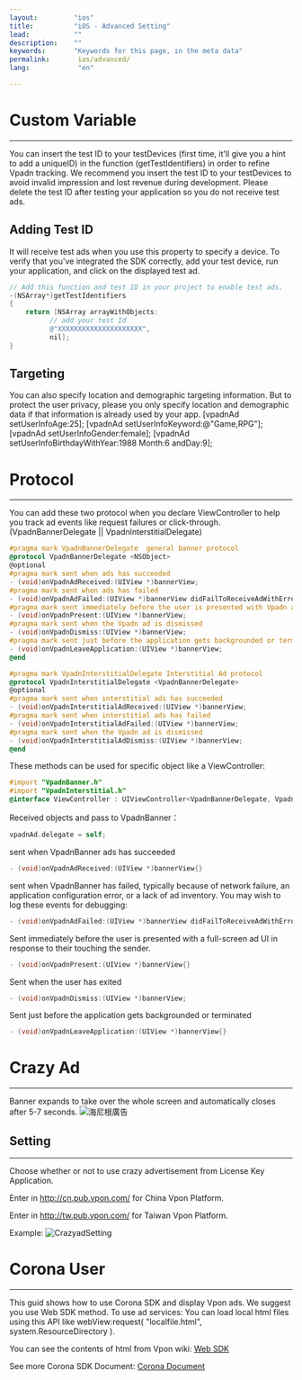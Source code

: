 ```yaml
---
layout:         "ios"
title:          "iOS - Advanced Setting"
lead:           ""
description:    ""
keywords:       "Keywords for this page, in the meta data"
permalink:       ios/advanced/
lang:            "en"

---
```

# Custom Variable
---
You can insert the test ID to your testDevices (first time, it'll give you a hint to add a uniqueID) in the function (getTestIdentifiers) in order to refine Vpadn tracking. We recommend you insert the test ID to your testDevices to avoid invalid impression and lost revenue during development. Please delete the test ID after testing your application so you do not receive test ads.

## Adding Test ID
It will receive test ads when you use this property to specify a device. To verify that you've integrated the SDK correctly, add your test device, run your application, and click on the displayed test ad.

```objective-c
// Add this function and test ID in your project to enable test ads.
-(NSArray*)getTestIdentifiers
{
    return [NSArray arrayWithObjects:
          // add your test Id
          @"XXXXXXXXXXXXXXXXXXXXX",
          nil];
}
```
## Targeting
You can also specify location and demographic targeting information. But to protect the user privacy, please you only specify location and demographic data if that information is already used by your app.
   [vpadnAd setUserInfoAge:25];
   [vpadnAd setUserInfoKeyword:@"Game,RPG"];
   [vpadnAd setUserInfoGender:female];
   [vpadnAd setUserInfoBirthdayWithYear:1988 Month:6 andDay:9];


# Protocol
---
You can add these two protocol when you declare ViewController to help you track ad events like request failures or click-through. (VpadnBannerDelegate || VpadnInterstitialDelegate)

```objective-c
#pragma mark VpadnBannerDelegate  general banner protocol
@protocol VpadnBannerDelegate <NSObject>
@optional
#pragma mark sent when ads has succeeded
- (void)onVpadnAdReceived:(UIView *)bannerView;
#pragma mark sent when ads has failed
- (void)onVpadnAdFailed:(UIView *)bannerView didFailToReceiveAdWithError:(NSError *)error; // alan todo code need to add
#pragma mark sent immediately before the user is presented with Vpadn ad
- (void)onVpadnPresent:(UIView *)bannerView;
#pragma mark sent when the Vpadn ad is dismissed
- (void)onVpadnDismiss:(UIView *)bannerView;
#pragma mark sent just before the application gets backgrounded or terminated
- (void)onVpadnLeaveApplication:(UIView *)bannerView;
@end
```

```objective-c
#pragma mark VpadnInterstitialDelegate Interstitial Ad protocol
@protocol VpadnInterstitialDelegate <VpadnBannerDelegate>
@optional
#pragma mark sent when interstitial ads has succeeded
- (void)onVpadnInterstitialAdReceived:(UIView *)bannerView;
#pragma mark sent when interstitial ads has failed
- (void)onVpadnInterstitialAdFailed:(UIView *)bannerView;
#pragma mark sent when the Vpadn ad is dismissed
- (void)onVpadnInterstitialAdDismiss:(UIView *)bannerView;
@end
```

These methods can be used for specific object like a ViewController:

```objective-c
#import "VpadnBanner.h"
#import "VpadnInterstitial.h"
@interface ViewController : UIViewController<VpadnBannerDelegate, VpadnInterstitialDelegate>
```

Received objects and pass to VpadnBanner：

```objective-c
vpadnAd.delegate = self;
```
sent when VpadnBanner ads has succeeded

```objective-c
- (void)onVpadnAdReceived:(UIView *)bannerView{}
```
sent when VpadnBanner has failed, typically because of network failure, an application configuration error, or a lack of ad inventory. You may wish to log these events for debugging:

```objective-c
- (void)onVpadnAdFailed:(UIView *)bannerView didFailToReceiveAdWithError:(NSError *)error{}
```

Sent immediately before the user is presented with a full-screen ad UI in response to their touching the sender.

```objective-c
- (void)onVpadnPresent:(UIView *)bannerView{}
```  
Sent when the user has exited

```objective-c
- (void)onVpadnDismiss:(UIView *)bannerView;
```
Sent just before the application gets backgrounded or terminated

```objective-c
- (void)onVpadnLeaveApplication:(UIView *)bannerView{}
```

# Crazy Ad
---
Banner expands to take over the whole screen and automatically closes after 5-7 seconds.
![海尼根廣告]


## Setting
---
Choose whether or not to use crazy advertisement from License Key Application.

Enter in http://cn.pub.vpon.com/ for China Vpon Platform.

Enter in http://tw.pub.vpon.com/ for Taiwan Vpon Platform.

Example:
![CrazyadSetting]


[海尼根廣告]:      {{site.imgurl}}/Crazyad.png
[CrazyadSetting]: {{site.imgurl}}/CrazyadSetting.png


# Corona User
---
This guid shows how to use Corona SDK and display Vpon ads. We suggest you use Web SDK method. To use ad services:
You can load local html files using this API like webView:request( "localfile.html", system.ResourceDirectory ).

You can see the contents of html from Vpon wiki: [Web SDK]({{site.baseurl}}/web/)

See more Corona SDK Document: [Corona Document](http://docs.coronalabs.com/api/library/native/newWebView.html)
